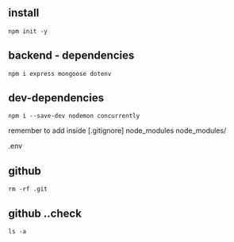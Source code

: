 

## install
```
npm init -y
```
## backend - dependencies
```
npm i express mongoose dotenv
```
## dev-dependencies
```
npm i --save-dev nodemon concurrently
```

remember to add inside [.gitignore]
node_modules
node_modules/

.env

## github
```
rm -rf .git
```

## github ..check
```
ls -a
```